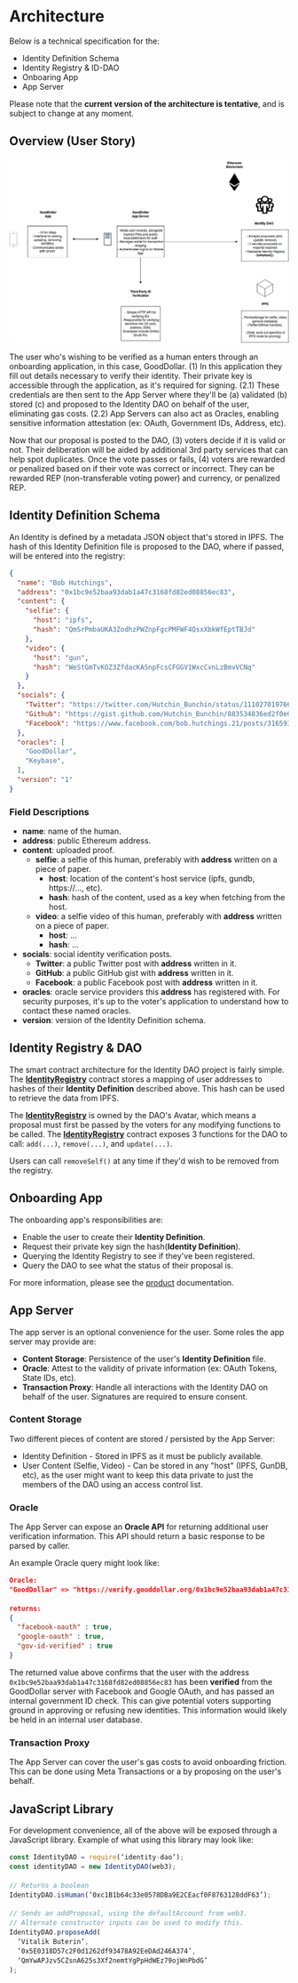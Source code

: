 # Architecture
Below is a technical specification for the:
* Identity Definition Schema
* Identity Registry & ID-DAO
* Onboaring App
* App Server

Please note that the **current version of the architecture is tentative**, and is subject to change at any moment.

## Overview (User Story)
![](./img/out/Architecture_Overview.png)  

The user who's wishing to be verified as a human enters through an onboarding application, in this case, GoodDollar. (1) In this application they fill out details necessary to verify their identity. Their private key is accessible through the application, as it's required for signing. (2.1) These credentials are then sent to the App Server where they'll be (a) validated (b) stored (c) and proposed to the Identity DAO on behalf of the user, eliminating gas costs. (2.2) App Servers can also act as Oracles, enabling sensitive information attestation (ex: OAuth, Government IDs, Address, etc).  

Now that our proposal is posted to the DAO, (3) voters decide if it is valid or not. Their deliberation will be aided by additional 3rd party services that can help spot duplicates. Once the vote passes or fails, (4) voters are rewarded or penalized based on if their vote was correct or incorrect. They can be rewarded REP (non-transferable voting power) and currency, or penalized REP.  

## Identity Definition Schema
An Identity is defined by a metadata JSON object that's stored in IPFS. The hash of this Identity Definition file is proposed to the DAO, where if passed, will be entered into the registry:
```JSON
{
  "name": "Bob Hutchings",
  "address": "0x1bc9e52baa93dab1a47c3168fd82ed08856ec83",
  "content": {
    "selfie": {
      "host": "ipfs",
      "hash": "QmSrPmbaUKA3ZodhzPWZnpFgcPMFWF4QsxXbkWfEptTBJd"
    },
    "video": {
      "host": "gun",
      "hash": "WeStGmTvKOZ3ZfdacKASnpFcsCFGGV1WxcCvnLzBmvVCNq"
    }
  },
  "socials": {
    "Twitter": "https://twitter.com/Hutchin_Bunchin/status/1110270197665951744",
    "Github": "https://gist.github.com/Hutchin_Bunchin/883534836ed2f0e0ffc700b96bd092cd",
    "Facebook": "https://www.facebook.com/bob.hutchings.21/posts/3165931083449513?__tn__=-R"
  },
  "oracles": [
    "GoodDollar",
    "Keybase",
  ],
  "version": "1"
}
```

### Field Descriptions
* **name**: name of the human.  
* **address**: public Ethereum address.  
* **content**: uploaded proof.  
  * **selfie**: a selfie of this human, preferably with **address** written on a piece of paper.  
    * **host**: location of the content's host service (ipfs, gundb, https://..., etc).  
    * **hash**: hash of the content, used as a key when fetching from the host.  
  * **video**: a selfie video of this human, preferably with **address** written on a piece of paper.  
    * **host**: ...  
    * **hash**: ...  
* **socials**: social identity verification posts.  
  * **Twitter**: a public Twitter post with **address** written in it.  
  * **GitHub**: a public GitHub gist with **address** written in it.  
  * **Facebook**: a public Facebook post with **address** written in it.  
* **oracles**: oracle service providers this **address** has registered with. For security purposes, it's up to the voter's application to understand how to contact these named oracles.  
* **version**: version of the Identity Definition schema.  

## Identity Registry & DAO
The smart contract architecture for the Identity DAO project is fairly simple. The [**IdentityRegistry**](../contracts/IdentityRegistry.sol) contract stores a mapping of user addresses to hashes of their **Identity Definition** described above. This hash can be used to retrieve the data from IPFS.  

The [**IdentityRegistry**](../contracts/IdentityRegistry.sol) is owned by the DAO's Avatar, which means a proposal must first be passed by the voters for any modifying functions to be called. The [**IdentityRegistry**](../contracts/IdentityRegistry.sol) contract exposes 3 functions for the DAO to call: `add(...)`, `remove(...)`, and `update(...)`.

Users can call `removeSelf()` at any time if they'd wish to be removed from the registry.

## Onboarding App
The onboarding app's responsibilities are:
* Enable the user to create their **Identity Definition**.  
* Request their private key sign the hash(**Identity Definition**).
* Querying the Identity Registry to see if they've been registered.
* Query the DAO to see what the status of their proposal is.

For more information, please see the [product](./product.md) documentation.  

## App Server
The app server is an optional convenience for the user. Some roles the app server may provide are:
* **Content Storage**: Persistence of the user's **Identity Definition** file.
* **Oracle**: Attest to the validity of private information (ex: OAuth Tokens, State IDs, etc).  
* **Transaction Proxy**: Handle all interactions with the Identity DAO on behalf of the user. Signatures are required to ensure consent.  

### Content Storage
Two different pieces of content are stored / persisted by the App Server:
* Identity Definition - Stored in IPFS as it must be publicly available.
* User Content (Selfie, Video) - Can be stored in any "host" (IPFS, GunDB, etc), as the user might want to keep this data private to just the members of the DAO using an access control list.  

### Oracle
The App Server can expose an **Oracle API** for returning additional user verification information. This API should return a basic response to be parsed by caller.  

An example Oracle query might look like:
```JSON
Oracle:
"GoodDollar" => "https://verify.gooddollar.org/0x1bc9e52baa93dab1a47c3168fd82ed08856ec83"

returns:
{
  "facebook-oauth" : true,
  "google-oauth" : true,
  "gov-id-verified" : true
}
```

The returned value above confirms that the user with the address `0x1bc9e52baa93dab1a47c3168fd82ed08856ec83` has been **verified** from the GoodDollar server with Facebook and Google OAuth, and has passed an internal government ID check. This can give potential voters supporting ground in approving or refusing new identities. This information would likely be held in an internal user database.

### Transaction Proxy
The App Server can cover the user's gas costs to avoid onboarding friction. This can be done using Meta Transactions or a by proposing on the user's behalf.

## JavaScript Library
For development convenience, all of the above will be exposed through a JavaScript library. Example of what using this library may look like:

```javascript
const IdentityDAO = require(‘identity-dao’);
const identityDAO = new IdentityDAO(web3);
    
// Returns a boolean
IdentityDAO.isHuman(‘0xc1B1b64c33e0578DBa9E2CEacf0F8763128ddF63’);
    
// Sends an addProposal, using the defaultAccount from web3.
// Alternate constructor inputs can be used to modify this.
IdentityDAO.proposeAdd(
  ‘Vitalik Buterin’,
  ‘0x5E0318D57c2F0d1262df93478A92EeDAd246A374’,
  ‘QmYwAPJzv5CZsnA625s3Xf2nemtYgPpHdWEz79ojWnPbdG’
);
```

